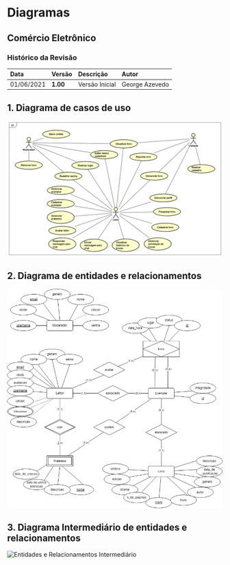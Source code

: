 # Diagramas

## Comércio Eletrônico

### Histórico da Revisão 

|  Data  | Versão | Descrição | Autor |
|:-------|:-------|:----------|:------|
| 01/06/2021 | **1.00** | Versão Inicial  | George Azevedo |

## 1. Diagrama de casos de uso 

![Casos de Uso](imagens/Diagrama_Casos_de_Uso.png)

## 2. Diagrama de entidades e relacionamentos

![Entidades e Relacionamentos](imagens/Diagrama_Entidades_e_Relacionamentos.png)

## 3. Diagrama Intermediário de entidades e relacionamentos

![Entidades e Relacionamentos Intermediário](imagens/Diagrama_Entidades_e_Relacionamentos_Intermediário.png)
